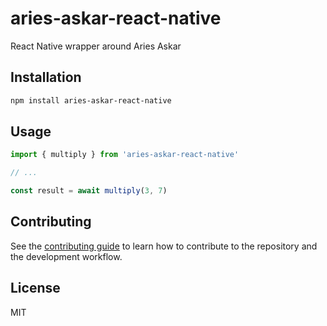 # aries-askar-react-native

React Native wrapper around Aries Askar

## Installation

```sh
npm install aries-askar-react-native
```

## Usage

```js
import { multiply } from 'aries-askar-react-native'

// ...

const result = await multiply(3, 7)
```

## Contributing

See the [contributing guide](CONTRIBUTING.md) to learn how to contribute to the repository and the development workflow.

## License

MIT
